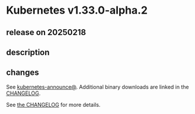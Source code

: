 # Kubernetes v1.33.0-alpha.2

## release on 20250218

## description

## changes

See <a href="https://groups.google.com/forum/#!forum/kubernetes-announce" rel="nofollow">kubernetes-announce@</a>. Additional binary downloads are linked in the <a href="https://github.com/kubernetes/kubernetes/blob/master/CHANGELOG/CHANGELOG-1.33.md">CHANGELOG</a>.

See <a href="https://github.com/kubernetes/kubernetes/blob/master/CHANGELOG/CHANGELOG-1.33.md">the CHANGELOG</a> for more details.

